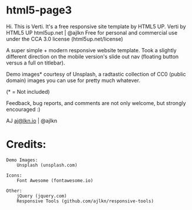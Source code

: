 # html5-page3
Hi. This is Verti. It's a free responsive site template by HTML5 UP.
Verti by HTML5 UP
html5up.net | @ajlkn
Free for personal and commercial use under the CCA 3.0 license (html5up.net/license)

A super simple + modern responsive website template. Took a slightly different direction
on the mobile version's slide out nav (floating button versus a full on titlebar).

Demo images* courtesy of Unsplash, a radtastic collection of CC0 (public domain) images
you can use for pretty much whatever.

(* = Not included)

Feedback, bug reports, and comments are not only welcome, but strongly encouraged :)

AJ
aj@lkn.io | @ajlkn


# Credits:

	Demo Images:
		Unsplash (unsplash.com)

	Icons:
		Font Awesome (fontawesome.io)

	Other:
		jQuery (jquery.com)
		Responsive Tools (github.com/ajlkn/responsive-tools)
